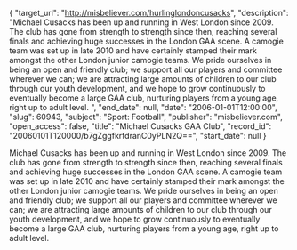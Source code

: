 {
  "target_url": "http://misbeliever.com/hurlinglondoncusacks", 
  "description": "Michael Cusacks has been up and running in West London since 2009. The club has gone from strength to strength since then, reaching several finals and achieving huge successes in the London GAA scene. A camogie team was set up in late 2010 and have certainly stamped their mark amongst the other London junior camogie teams. We pride ourselves in being an open and friendly club; we support all our players and committee wherever we can; we are attracting large amounts of children to our club through our youth development, and we hope to grow continuously to eventually become a large GAA club, nurturing players from a young age, right up to adult level. ", 
  "end_date": null, 
  "date": "2006-01-01T12:00:00", 
  "slug": 60943, 
  "subject": "Sport: Football", 
  "publisher": "misbeliever.com", 
  "open_access": false, 
  "title": "Michael Cusacks GAA Club", 
  "record_id": "20060101T120000/b7gZggfkrfdranC0yPLN2Q==", 
  "start_date": null
}

Michael Cusacks has been up and running in West London since 2009. The club has gone from strength to strength since then, reaching several finals and achieving huge successes in the London GAA scene. A camogie team was set up in late 2010 and have certainly stamped their mark amongst the other London junior camogie teams. We pride ourselves in being an open and friendly club; we support all our players and committee wherever we can; we are attracting large amounts of children to our club through our youth development, and we hope to grow continuously to eventually become a large GAA club, nurturing players from a young age, right up to adult level. 